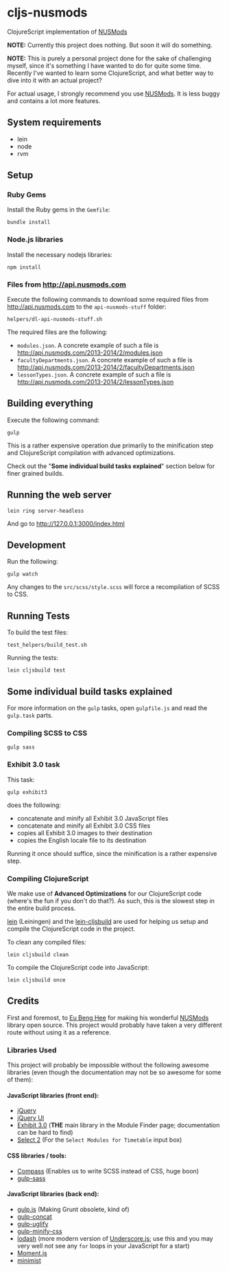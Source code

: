 # cljs-nusmods

ClojureScript implementation of [NUSMods](http://nusmods.com)

**NOTE:** Currently this project does nothing. But soon it will do something.

**NOTE:** This is purely a personal project done for the sake of challenging
myself, since it's something I have wanted to do for quite some time.
Recently I've wanted to learn some ClojureScript, and what better way to dive
into it with an actual project?

For actual usage, I strongly recommend you use [NUSMods](http://nusmods.com).
It is less buggy and contains a lot more features.

## System requirements

- lein
- node
- rvm

## Setup

### Ruby Gems

Install the Ruby gems in the `Gemfile`:

    bundle install

### Node.js libraries

Install the necessary nodejs libraries:

    npm install

### Files from http://api.nusmods.com

Execute the following commands to download some required files from
http://api.nusmods.com to the `api-nusmods-stuff` folder:

    helpers/dl-api-nusmods-stuff.sh

The required files are the following:

- `modules.json`. A concrete example of such a file is
http://api.nusmods.com/2013-2014/2/modules.json
- `facultyDepartments.json`. A concrete example of such a file is
http://api.nusmods.com/2013-2014/2/facultyDepartments.json
- `lessonTypes.json`. A concrete example of such a file is
http://api.nusmods.com/2013-2014/2/lessonTypes.json

## Building everything

Execute the following command:

    gulp

This is a rather expensive operation due primarily to the minification step and
ClojureScript compilation with advanced optimizations.

Check out the "**Some individual build tasks explained**" section below for
finer grained builds.

## Running the web server

    lein ring server-headless

And go to http://127.0.0.1:3000/index.html

## Development

Run the following:

    gulp watch

Any changes to the `src/scss/style.scss` will force a recompilation of SCSS to
CSS.

## Running Tests

To build the test files:

    test_helpers/build_test.sh

Running the tests:

    lein cljsbuild test

## Some individual build tasks explained

For more information on the `gulp` tasks, open `gulpfile.js` and read the
`gulp.task` parts.

### Compiling SCSS to CSS

    gulp sass

### Exhibit 3.0 task

This task:

    gulp exhibit3

does the following:

- concatenate and minify all Exhibit 3.0 JavaScript files
- concatenate and minify all Exhibit 3.0 CSS files
- copies all Exhibit 3.0 images to their destination
- copies the English locale file to its destination

Running it once should suffice, since the minification is a rather expensive
step.

### Compiling ClojureScript

We make use of **Advanced Optimizations** for our ClojureScript code (where's
the fun if you don't do that?). As such, this is the slowest step in the entire
build process.

[lein](https://github.com/technomancy/leiningen) (Leiningen) and the
[lein-cljsbuild](https://github.com/emezeske/lein-cljsbuild) are used for
helping us setup and compile the ClojureScript code in the project.

To clean any compiled files:

    lein cljsbuild clean

To compile the ClojureScript code into JavaScript:

    lein cljsbuild once

## Credits

First and foremost, to [Eu Beng Hee](https://github.com/ahbeng) for making
his wonderful [NUSMods](https://github.com/ahbeng/NUSMods) library open source.
This project would probably have taken a very different route without using it
as a reference.

### Libraries Used

This project will probably be impossible without the following awesome
libraries (even though the documentation may not be so awesome for some of
them):

#### JavaScript libraries (front end):
- [jQuery](http://jquery.com/)
- [jQuery UI](https://jqueryui.com/)
- [Exhibit 3.0](http://www.simile-widgets.org/exhibit3/)
(**THE** main library in the Module Finder page; documentation can be hard to
find)
- [Select 2](http://ivaynberg.github.io/select2/)
(For the `Select Modules for Timetable` input box)

#### CSS libraries / tools:
- [Compass](http://compass-style.org/)
(Enables us to write SCSS instead of CSS, huge boon)
- [gulp-sass](https://github.com/dlmanning/gulp-sass)

#### JavaScript libraries (back end):
- [gulp.js](http://gulpjs.com/) (Making Grunt obsolete, kind of)
- [gulp-concat](https://github.com/wearefractal/gulp-concat)
- [gulp-uglify](https://www.npmjs.org/package/gulp-uglify)
- [gulp-minify-css](https://github.com/jonathanepollack/gulp-minify-css)
- [lodash](http://lodash.com/)
(more modern version of [Underscore.js](http://underscorejs.org/); use this and
you may very well not see any `for` loops in your JavaScript for a start)
- [Moment.js](http://momentjs.com/)
- [minimist](https://github.com/substack/minimist)
